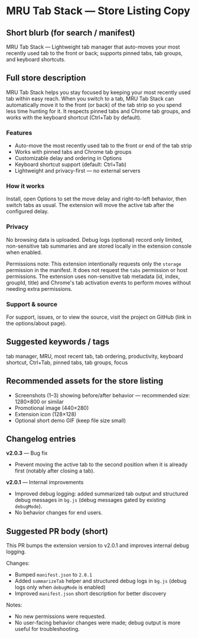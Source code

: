 # MRU Tab Stack — Store Listing Copy

## Short blurb (for search / manifest)
MRU Tab Stack — Lightweight tab manager that auto-moves your most recently used tab to the front or back; supports pinned tabs, tab groups, and keyboard shortcuts.

## Full store description
MRU Tab Stack helps you stay focused by keeping your most recently used tab within easy reach. When you switch to a tab, MRU Tab Stack can automatically move it to the front (or back) of the tab strip so you spend less time hunting for it. It respects pinned tabs and Chrome tab groups, and works with the keyboard shortcut (Ctrl+Tab by default).

### Features
- Auto-move the most recently used tab to the front or end of the tab strip
- Works with pinned tabs and Chrome tab groups
- Customizable delay and ordering in Options
- Keyboard shortcut support (default: Ctrl+Tab)
- Lightweight and privacy-first — no external servers

### How it works
Install, open Options to set the move delay and right-to-left behavior, then switch tabs as usual. The extension will move the active tab after the configured delay.

### Privacy
No browsing data is uploaded. Debug logs (optional) record only limited, non-sensitive tab summaries and are stored locally in the extension console when enabled.

Permissions note: This extension intentionally requests only the `storage` permission in the manifest. It does not request the `tabs` permission or host permissions. The extension uses non-sensitive tab metadata (id, index, groupId, title) and Chrome's tab activation events to perform moves without needing extra permissions.

### Support & source
For support, issues, or to view the source, visit the project on GitHub (link in the options/about page).

## Suggested keywords / tags
tab manager, MRU, most recent tab, tab ordering, productivity, keyboard shortcut, Ctrl+Tab, pinned tabs, tab groups, focus

## Recommended assets for the store listing
- Screenshots (1–3) showing before/after behavior — recommended size: 1280×800 or similar
- Promotional image (440×280)
- Extension icon (128×128)
- Optional short demo GIF (keep file size small)

## Changelog entries
**v2.0.3** — Bug fix
- Prevent moving the active tab to the second position when it is already first (notably after closing a tab).

**v2.0.1** — Internal improvements
- Improved debug logging: added summarized tab output and structured debug messages in `bg.js` (debug messages gated by existing `debugMode`).
- No behavior changes for end users.

## Suggested PR body (short)
This PR bumps the extension version to v2.0.1 and improves internal debug logging.

Changes:
- Bumped `manifest.json` to `2.0.1`
- Added `summarizeTab` helper and structured debug logs in `bg.js` (debug logs only when `debugMode` is enabled)
- Improved `manifest.json` short description for better discovery

Notes:
- No new permissions were requested.
- No user-facing behavior changes were made; debug output is more useful for troubleshooting.
